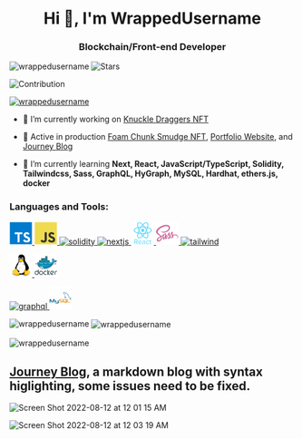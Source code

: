 <h1 align="center">Hi 👋, I'm WrappedUsername</h1>
<h3 align="center">Blockchain/Front-end Developer</h3>

<p align="left"> 
<img src="https://komarev.com/ghpvc/?username=wrappedusername&label=Profile%20views&color=0e75b6&style=flat" alt="wrappedusername" /> 
<img alt="Stars" src="https://img.shields.io/github/stars/WrappedUsername/WrappedUsername?style=flat-square&labelColor=343b41"/>
</p>

![Contribution](https://activity-graph.herokuapp.com/graph?username=WrappedUsername&theme=react-dark&hide_border=true&area=true)

<p align="left"> <a href="https://github.com/ryo-ma/github-profile-trophy"><img src="https://github-profile-trophy.vercel.app/?username=wrappedusername" alt="wrappedusername" /></a> </p>

- 🔭 I’m currently working on [Knuckle Draggers NFT](https://github.com/WrappedUsername/knuckle-draggers-dapp)

- :rocket: Active in production [Foam Chunk Smudge NFT](https://foam-chunk-smudge.vercel.app/), [Portfolio Website](https://wrappedusernames-portfolio.vercel.app/), and [Journey Blog](https://journey-blog-psi.vercel.app/)

- 🌱 I’m currently learning **Next, React, JavaScript/TypeScript, Solidity, Tailwindcss, Sass, GraphQL, HyGraph, MySQL, Hardhat, ethers.js, docker**

<h3 align="left">Languages and Tools:</h3>
<p align="left"> <a href="https://www.typescriptlang.org/" target="_blank" rel="noreferrer"> <img src="https://raw.githubusercontent.com/devicons/devicon/master/icons/typescript/typescript-original.svg" alt="typescript" width="40" height="40"/> </a>
<a href="https://developer.mozilla.org/en-US/docs/Web/JavaScript" target="_blank" rel="noreferrer"> <img src="https://raw.githubusercontent.com/devicons/devicon/master/icons/javascript/javascript-original.svg" alt="javascript" width="40" height="40"/> </a>
<a href="https://docs.soliditylang.org/en/v0.8.16/" target="_blank" rel="noreferrer"> <img src="https://cdn.jsdelivr.net/gh/devicons/devicon/icons/solidity/solidity-original.svg" alt="solidity" width="40" height="40"/> </a>
<a href="https://nextjs.org/" target="_blank" rel="noreferrer"> <img src="https://cdn.worldvectorlogo.com/logos/nextjs-2.svg" alt="nextjs" width="40" height="40"/> </a>
<a href="https://reactjs.org/" target="_blank" rel="noreferrer"> <img src="https://raw.githubusercontent.com/devicons/devicon/master/icons/react/react-original-wordmark.svg" alt="react" width="40" height="40"/> </a> <a href="https://sass-lang.com" target="_blank" rel="noreferrer"> <img src="https://raw.githubusercontent.com/devicons/devicon/master/icons/sass/sass-original.svg" alt="sass" width="40" height="40"/> </a> 
<a href="https://tailwindcss.com/" target="_blank" rel="noreferrer"> <img src="https://www.vectorlogo.zone/logos/tailwindcss/tailwindcss-icon.svg" alt="tailwind" width="40" height="40"/> </a>

<a href="https://www.linux.org/" target="_blank" rel="noreferrer"> <img src="https://raw.githubusercontent.com/devicons/devicon/master/icons/linux/linux-original.svg" alt="linux" width="40" height="40"/> </a>
<a href="https://www.docker.com/" target="_blank" rel="noreferrer"> <img src="https://raw.githubusercontent.com/devicons/devicon/master/icons/docker/docker-original-wordmark.svg" alt="docker" width="40" height="40"/> </a>  
  
<a href="https://graphql.org" target="_blank" rel="noreferrer"> <img src="https://www.vectorlogo.zone/logos/graphql/graphql-icon.svg" alt="graphql" width="40" height="40"/> </a> 
<a href="https://www.mysql.com/" target="_blank" rel="noreferrer"> <img src="https://raw.githubusercontent.com/devicons/devicon/master/icons/mysql/mysql-original-wordmark.svg" alt="mysql" width="40" height="40"/> </a>   
  
     
</p>

<p><img align="left" src="https://github-readme-stats.vercel.app/api/top-langs?username=wrappedusername&show_icons=true&locale=en&layout=compact" alt="wrappedusername" /></p>

<p>&nbsp;<img align="center" src="https://github-readme-stats.vercel.app/api?username=wrappedusername&show_icons=true&locale=en" alt="wrappedusername" /></p>

<p><img align="center" src="https://github-readme-streak-stats.herokuapp.com/?user=wrappedusername&" alt="wrappedusername" /></p>

## [Journey Blog,](https://github.com/WrappedUsername/journey-blog) a markdown blog with syntax higlighting, some issues need to be fixed.

![Screen Shot 2022-08-12 at 12 01 15 AM](https://user-images.githubusercontent.com/104662990/184288037-ec52cd2e-c58b-4451-a191-4f87b749447e.png)

![Screen Shot 2022-08-12 at 12 03 19 AM](https://user-images.githubusercontent.com/104662990/184288210-d6d7a63d-af02-4b45-924a-f9ba0d3fbfc6.png)



